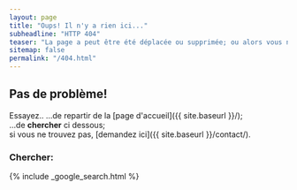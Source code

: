 ```yaml
---
layout: page
title: "Oups! Il n'y a rien ici..."
subheadline: "HTTP 404"
teaser: "La page a peut être été déplacée ou supprimée; ou alors vous n'avez pas tapé le bon lien?"
sitemap: false
permalink: "/404.html"
---
```

## Pas de problème!

Essayez.. 
...de repartir de la [page d'accueil]({{ site.baseurl }}/);  
...de **chercher** ci dessous;  
si vous ne trouvez pas, [demandez ici]({{ site.baseurl }}/contact/).

### Chercher:

{% include _google_search.html %}
